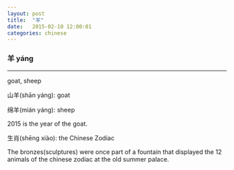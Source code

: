 ```yaml
---
layout: post
title:  "羊"
date:   2015-02-10 12:00:01
categories: chinese
---
```

### 羊 yáng

-----------

goat, sheep

山羊(shān yáng): goat
                 
绵羊(mián yáng): sheep

2015 is the year of the goat.

生肖(shēng xiào): the Chinese Zodiac

The bronzes(sculptures) were once part of a fountain that displayed the 12 animals of the chinese zodiac at the old summer palace.



